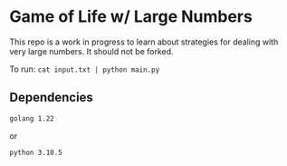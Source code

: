 # Game of Life w/ Large Numbers

This repo is a work in progress to learn about
strategies for dealing with very large numbers. It
should not be forked.

To run: `cat input.txt | python main.py`

## Dependencies

```bash
golang 1.22
```

or

```bash
python 3.10.5
```

